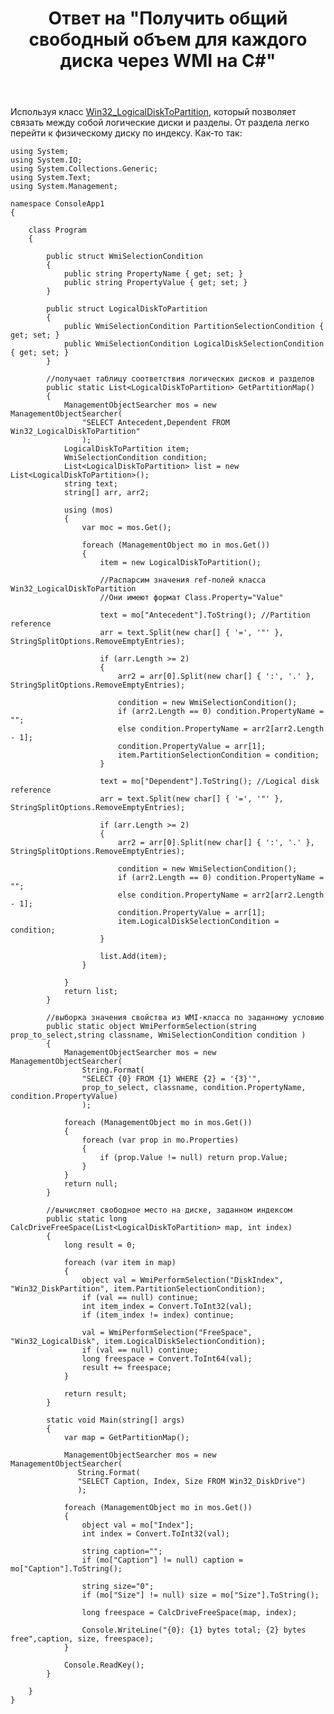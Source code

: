 ﻿---
title: "Ответ на \"Получить общий свободный объем для каждого диска через WMI на C#\""
se.owner.user_id: 240512
se.owner.display_name: "MSDN.WhiteKnight"
se.owner.link: "https://ru.stackoverflow.com/users/240512/msdn-whiteknight"
se.answer_id: 940360
se.question_id: 939632
se.post_type: answer
se.is_accepted: False
---
<p>Используя класс <a href="https://docs.microsoft.com/en-us/windows/desktop/cimwin32prov/win32-logicaldisktopartition" rel="nofollow noreferrer">Win32_LogicalDiskToPartition</a>, который позволяет связать между собой логические диски и разделы. От раздела легко перейти к физическому диску по индексу. Как-то так:</p>

<pre><code>using System;
using System.IO;
using System.Collections.Generic;
using System.Text;
using System.Management;

namespace ConsoleApp1
{    

    class Program
    {

        public struct WmiSelectionCondition
        {
            public string PropertyName { get; set; }
            public string PropertyValue { get; set; }
        }

        public struct LogicalDiskToPartition
        {
            public WmiSelectionCondition PartitionSelectionCondition { get; set; }
            public WmiSelectionCondition LogicalDiskSelectionCondition { get; set; }
        }

        //получает таблицу соответствия логических дисков и разделов
        public static List&lt;LogicalDiskToPartition&gt; GetPartitionMap()
        {
            ManagementObjectSearcher mos = new ManagementObjectSearcher(
                "SELECT Antecedent,Dependent FROM Win32_LogicalDiskToPartition"
                );
            LogicalDiskToPartition item;
            WmiSelectionCondition condition;
            List&lt;LogicalDiskToPartition&gt; list = new List&lt;LogicalDiskToPartition&gt;();
            string text;
            string[] arr, arr2;

            using (mos)
            {
                var moc = mos.Get();                

                foreach (ManagementObject mo in mos.Get())
                {
                    item = new LogicalDiskToPartition();

                    //Распарсим значения ref-полей класса Win32_LogicalDiskToPartition
                    //Они имеют формат Class.Property="Value"

                    text = mo["Antecedent"].ToString(); //Partition reference
                    arr = text.Split(new char[] { '=', '"' }, StringSplitOptions.RemoveEmptyEntries);

                    if (arr.Length &gt;= 2)
                    {
                        arr2 = arr[0].Split(new char[] { ':', '.' }, StringSplitOptions.RemoveEmptyEntries);

                        condition = new WmiSelectionCondition();
                        if (arr2.Length == 0) condition.PropertyName = "";
                        else condition.PropertyName = arr2[arr2.Length - 1];
                        condition.PropertyValue = arr[1];
                        item.PartitionSelectionCondition = condition;
                    }

                    text = mo["Dependent"].ToString(); //Logical disk reference
                    arr = text.Split(new char[] { '=', '"' }, StringSplitOptions.RemoveEmptyEntries);

                    if (arr.Length &gt;= 2)
                    {
                        arr2 = arr[0].Split(new char[] { ':', '.' }, StringSplitOptions.RemoveEmptyEntries);

                        condition = new WmiSelectionCondition();
                        if (arr2.Length == 0) condition.PropertyName = "";
                        else condition.PropertyName = arr2[arr2.Length - 1];
                        condition.PropertyValue = arr[1];
                        item.LogicalDiskSelectionCondition = condition;
                    }

                    list.Add(item);
                }

            }
            return list;
        }

        //выборка значения свойства из WMI-класса по заданному условию
        public static object WmiPerformSelection(string prop_to_select,string classname, WmiSelectionCondition condition )
        {
            ManagementObjectSearcher mos = new ManagementObjectSearcher(
                String.Format(
                "SELECT {0} FROM {1} WHERE {2} = '{3}'",
                prop_to_select, classname, condition.PropertyName, condition.PropertyValue)
                );

            foreach (ManagementObject mo in mos.Get())
            {                
                foreach (var prop in mo.Properties)
                {                    
                    if (prop.Value != null) return prop.Value;                    
                }                
            }
            return null;
        }

        //вычисляет свободное место на диске, заданном индексом
        public static long CalcDriveFreeSpace(List&lt;LogicalDiskToPartition&gt; map, int index)
        {
            long result = 0;

            foreach (var item in map)
            {
                object val = WmiPerformSelection("DiskIndex", "Win32_DiskPartition", item.PartitionSelectionCondition);
                if (val == null) continue;
                int item_index = Convert.ToInt32(val);
                if (item_index != index) continue;

                val = WmiPerformSelection("FreeSpace", "Win32_LogicalDisk", item.LogicalDiskSelectionCondition);
                if (val == null) continue;
                long freespace = Convert.ToInt64(val);
                result += freespace;   
            }

            return result;
        }

        static void Main(string[] args)
        {                
            var map = GetPartitionMap();           

            ManagementObjectSearcher mos = new ManagementObjectSearcher(
               String.Format(
               "SELECT Caption, Index, Size FROM Win32_DiskDrive")
               );

            foreach (ManagementObject mo in mos.Get())
            {
                object val = mo["Index"];
                int index = Convert.ToInt32(val);

                string caption="";
                if (mo["Caption"] != null) caption = mo["Caption"].ToString();

                string size="0";
                if (mo["Size"] != null) size = mo["Size"].ToString();

                long freespace = CalcDriveFreeSpace(map, index);                

                Console.WriteLine("{0}: {1} bytes total; {2} bytes free",caption, size, freespace);                
            }

            Console.ReadKey();
        }

    }
}
</code></pre>
